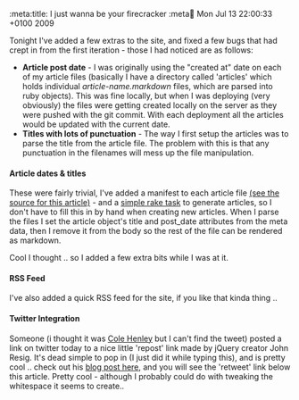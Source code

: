 :meta:title: I just wanna be your firecracker
:meta:date: Mon Jul 13 22:00:33 +0100 2009

Tonight I've added a few extras to the site, and fixed a few bugs that had crept in from the first iteration - those I had noticed are as follows:

* **Article post date** - I was originally using the "created at" date on each of my article files (basically I have a directory called 'articles' which holds individual _article-name.markdown_ files, which are parsed into ruby objects). This was fine locally, but when I was deploying (very obviously) the files were getting created locally on the server as they were pushed with the git commit. With each deployment all the articles would be updated with the current date.
* **Titles with lots of punctuation** - The way I first setup the articles was to parse the title from the article file. The problem with this is that any punctuation in the filenames will mess up the file manipulation.

#### Article dates &amp; titles
These were fairly trivial, I've added a manifest to each article file [(see the source for this article)](http://github.com/jasoncale/jasoncaledotcom/raw/26029a026d422e5d51c51c34a878ee547b86ab70/articles/2-i-just-wanna-be-your-firecracker.markdown) - and a [simple rake task](http://github.com/jasoncale/jasoncaledotcom/blob/d00c802662757b873f47564284b7a744bb766b73/Rakefile) to generate articles, so I don't have to fill this in by hand when creating new articles. When I parse the files I set the article object's title and post_date attributes from the meta data, then I remove it from the body so the rest of the file can be rendered as markdown.

Cool I thought .. so I added a few extra bits while I was at it.

#### RSS Feed
I've also added a quick RSS feed for the site, if you like that kinda thing .. 

#### Twitter Integration
Someone (i thought it was [Cole Henley](http://twitter.com/cole007) but I can't find the tweet) posted a link on twitter today to a nice little 'repost' link made by jQuery creator John Resig. It's dead simple to pop in (I just did it while typing this), and is pretty cool .. check out his [blog post here](http://ejohn.org/blog/retweet/), and you will see the 'retweet' link below this article. Pretty cool - although I probably could do with tweaking the whitespace it seems to create..
